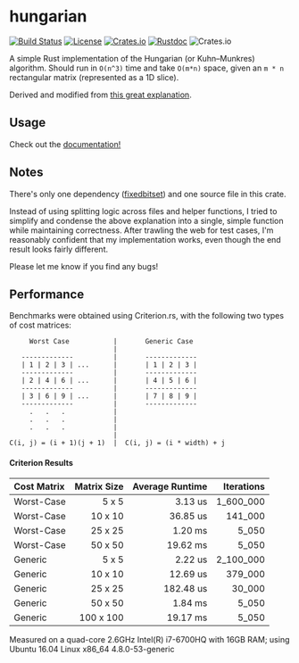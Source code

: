 # hungarian

[![Build Status](https://travis-ci.org/nwtnni/hungarian.svg?branch=master)](https://travis-ci.org/nwtnni/hungarian)
[![License](https://img.shields.io/github/license/nwtnni/hungarian.svg)](https://raw.githubusercontent.com/nwtnni/hungarian/master/LICENSE)
[![Crates.io](https://img.shields.io/crates/v/hungarian.svg)](https://crates.io/crates/hungarian)
[![Rustdoc](https://docs.rs/hungarian/badge.svg)](https://docs.rs/hungarian/)
![Crates.io](https://img.shields.io/crates/d/hungarian.svg)

A simple Rust implementation of the Hungarian (or Kuhn–Munkres) algorithm.
Should run in `O(n^3)` time and take `O(m*n)` space, given an `m * n` rectangular
matrix (represented as a 1D slice).

Derived and modified from [this great explanation](http://csclab.murraystate.edu/~bob.pilgrim/445/munkres.html).

## Usage

Check out the [documentation!](https://docs.rs/hungarian/)

## Notes

There's only one dependency ([fixedbitset](https://github.com/bluss/fixedbitset)) and one source file in this crate.

Instead of using splitting logic across files and helper functions, I tried to simplify and
condense the above explanation into a single, simple function while maintaining correctness.
After trawling the web for test cases, I'm reasonably confident that my implementation works,
even though the end result looks fairly different.

Please let me know if you find any bugs!

## Performance

Benchmarks were obtained using Criterion.rs, with the following two
types of cost matrices:

```
     Worst Case           |       Generic Case
                          |
   -------------          |       -------------
   | 1 | 2 | 3 | ...      |       | 1 | 2 | 3 |
   -------------          |       -------------
   | 2 | 4 | 6 | ...      |       | 4 | 5 | 6 |
   -------------          |       -------------
   | 3 | 6 | 9 | ...      |       | 7 | 8 | 9 |
   -------------          |       -------------
     .   .   .            |
     .   .   .            |
     .   .   .            |
                          |
C(i, j) = (i + 1)(j + 1)  |  C(i, j) = (i * width) + j
```

#### Criterion Results

| Cost Matrix | Matrix Size | Average Runtime |  Iterations |
|:------------|------------:|----------------:|------------:|
| Worst-Case  |     5 x   5 |         3.13 us | 1\_600\_000 |
| Worst-Case  |    10 x  10 |        36.85 us |    141\_000 |
| Worst-Case  |    25 x  25 |         1.20 ms |      5\_050 |
| Worst-Case  |    50 x  50 |        19.62 ms |      5\_050 |
| Generic     |     5 x   5 |         2.22 us | 2\_100\_000 |
| Generic     |    10 x  10 |        12.69 us |    379\_000 |
| Generic     |    25 x  25 |       182.48 us |     30\_000 |
| Generic     |    50 x  50 |         1.84 ms |      5\_050 |
| Generic     |   100 x 100 |        19.17 ms |      5\_050 |

Measured on a quad-core 2.6GHz Intel(R) i7-6700HQ with
16GB RAM; using Ubuntu 16.04 Linux x86\_64 4.8.0-53-generic

